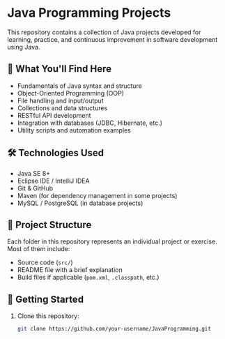 # Java Programming Projects

This repository contains a collection of Java projects developed for learning, practice, and continuous improvement in software development using Java.

## 🧠 What You'll Find Here

- Fundamentals of Java syntax and structure
- Object-Oriented Programming (OOP)
- File handling and input/output
- Collections and data structures
- RESTful API development
- Integration with databases (JDBC, Hibernate, etc.)
- Utility scripts and automation examples

## 🛠 Technologies Used

- Java SE 8+  
- Eclipse IDE / IntelliJ IDEA  
- Git & GitHub  
- Maven (for dependency management in some projects)  
- MySQL / PostgreSQL (in database projects)

## 📁 Project Structure

Each folder in this repository represents an individual project or exercise. Most of them include:

- Source code (`src/`)
- README file with a brief explanation
- Build files if applicable (`pom.xml`, `.classpath`, etc.)

## 🚀 Getting Started

1. Clone this repository:
   ```bash
   git clone https://github.com/your-username/JavaProgramming.git
